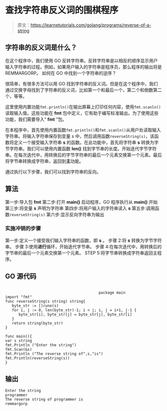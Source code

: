 # 查找字符串反义词的围棋程序

> 原文：<https://learnetutorials.com/golang/programs/reverse-of-a-string>

## 字符串的反义词是什么？

在这个程序中，我们使用 GO 反转字符串。反转字符串是以相反的顺序显示用户输入字符串的过程。例如，如果用户输入的字符串是程序员，那么程序的输出将是 REMMARGORP。
如何在 GO 中找到一个字符串的逆序？

很简单，有很多方法可以用 GO 找到字符串的反义词。但是在这个程序中，我们通过交换字母找到了字符串的反义词，比如第一个和最后一个，第二个和倒数第二个，等等。

这里使用内置功能`fmt.println()`在输出屏幕上打印任何内容，使用`fmt.scanln()`读取输入值。这些功能在 **fmt** 包中定义，它有助于编写标准输出。为了使用这些功能，我们需要导入“ **fmt** ”包。

在本程序中，首先使用内置函数`fmt.println()`和`fmt.scanln()`从用户处读取输入字符串。将输入字符串保存到变量 s 中，然后调用函数`reverseString(s)`，该函数将定义一个接受输入字符串 **s** 的函数。在此功能中，首先将字符串 **s** 转换为字节字符串。我们可以使用内置函数 **len()** 找到字节串的长度。开始迭代字节字符串。在每次迭代中，用转换后的字节字符串的最后一个元素交换第一个元素。最后将字节串转换成字符串，返回到**主**功能。

通过执行以下步骤，我们可以找到字符串的反向。

## 算法

第一步:导入包 **fmt**
第二步:打开 **main()** 启动程序，GO 程序执行从 **main()**
开始第三步:将变量 **s** 声明为字符串
第四步:将用户输入的字符串读入 **s**
第五步:调用函数`reverseString(s)`
第六步:显示反向字符串为输出

### 实施冲销的步骤

第一步:定义一个接受我们输入字符串的函数，即 **s** 。
步骤 2:将 **s** 转换为字节字符串。
步骤 3:使用**进行**循环，开始迭代字节串。
步骤 4:在每次迭代中，用转换后的字节串的最后一个元素交换第一个元素。
STEP 5:将字节串转换成字符串返回主程序。

## GO 源代码

```

                                          package main
import "fmt"
func reverseString(s string) string{
   byte_str := []rune(s)
   for i, j := 0, len(byte_str)-1; i < j; i, j = i+1, j-1 {
      byte_str[i], byte_str[j] = byte_str[j], byte_str[i]
   }
   return string(byte_str)
}

func main(){
var s string
fmt.Println ("Enter the string")
fmt.Scan(&s)
fmt.Println ("The reverse string of",s,"is")
fmt.Println(reverseString(s))
}

```

## 输出

```
Enter the string
programmer
The reverse string of programmer is
remmargorp
```